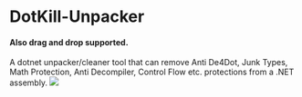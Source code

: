 # DotKill-Unpacker
#### Also drag and drop supported.
A dotnet unpacker/cleaner tool that can remove Anti De4Dot, Junk Types, Math Protection, Anti Decompiler, Control Flow etc. protections from a .NET assembly.
<img src="https://user-images.githubusercontent.com/72506238/163676274-4458db06-db8c-4036-b313-fdffbd734c36.png"></img>
